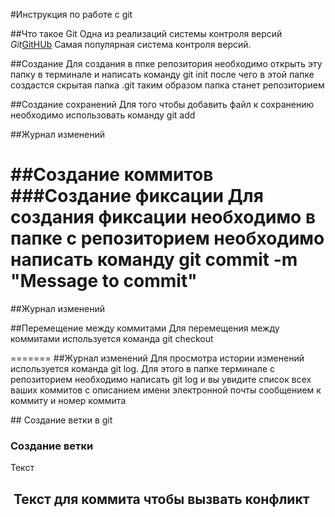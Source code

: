 #Инструкция по работе с git

##Что такое Git
Одна из реализаций системы контроля версий *Git*[GitHUb](https://github.com)
Самая популярная система контроля версий.


##Создание
Для создания в ппке репозитория необходимо открыть эту папку в терминале и написать команду git init после чего в этой папке создастся скрытая папка .git таким образом папка станет репозиторием

##Создание сохранений
Для того чтобы добавить файл к сохранению необходимо использовать команду git add

##Журнал изменений


##Создание коммитов
###Создание фиксации
Для создания фиксации необходимо в папке с репозиторием необходимо написать команду git commit -m "Message to commit"
=======
##Журнал изменений

##Перемещение между коммитами
Для перемещения между коммитами используется команда git checkout

=======
##Журнал изменений
Для просмотра истории изменений используется команда git log. Для этого в папке терминале с репозиторием необходимо написать git log и вы увидите список всех ваших коммитов с описанием имени электронной почты сообщением к коммиту и номер коммита

## Создание ветки в git
### Создание ветки
Текст

##  Текст для коммита чтобы вызвать конфликт
